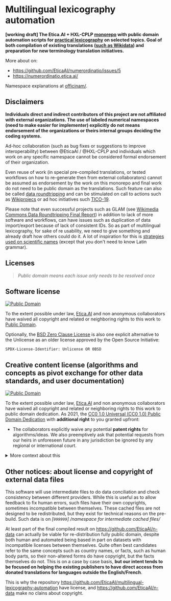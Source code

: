 # Multilingual lexicography automation
**[working draft] The Etica.AI + HXL-CPLP [monorepo](https://en.wikipedia.org/wiki/Monorepo) with public domain automation scripts for [practical lexicography](https://en.wikipedia.org/wiki/Lexicography) on selected topics. Goal of both compilation of existing translations ([such as Wikidata](https://www.wikidata.org/wiki/Wikidata:Licensing)) and preparation for new terminology translation initiatives.**


More about on:
- https://github.com/EticaAI/numerordinatio/issues/5
- https://numerordinatio.etica.ai/

Namespace explanations at [officinam/](officinam/).

## Disclaimers

**Individuals direct and indirect contributors of this project are not affiliated with external organizations. The use of labeled numerical namespaces (need to make easier for implementer) explicitly do not means endorsement of the organizations or theirs internal groups deciding the coding systems.**

Ad-hoc collaboration (such as bug fixes or suggestions to improve interoperability) between @EticaAI / @HXL-CPLP and individuals which work on any specific namespace cannot be considered formal endorsement of their organization.

Even reuse of work (in special pre-compiled translations, or tested workflows on how to re-generate then from external collaborators) cannot be assumed as endorsement by the work on this monorepo and final work do not need to be public domain as the translations. Such feature can also be called [data roundtripping](https://diff.wikimedia.org/2019/12/13/data-roundtripping-a-new-frontier-for-glam-wiki-collaborations/) and can be stimulated on call to actions such as [Wikiprojecs](https://m.wikidata.org/wiki/Wikidata:WikiProjects) or ad hoc initiatives such [TICO-19](https://tico-19.github.io/).

Please note that even successful projects such as GLAM (see [Wikimedia Commons Data Roundtripping Final Report](https://upload.wikimedia.org/wikipedia/commons/e/e8/Wikimedia_Commons_Data_Roundtripping_-_Final_report.pdf)) in addition to lack of more software and workflows, can have issues such as duplication of data import/export because of lack of consistent IDs. So as part of multilingual lexicography, for sake of re usability, we need to give something and already draft how others could do it. A lot of inspiration for this is [strategies used on scientific names](https://en.wikipedia.org/wiki/Scientific_name) (except that you don't need to know Latin grammar).

<!--
- https://www.wikidata.org/wiki/Wikidata:Linked_open_data_workflow
- https://www.youtube.com/watch?v=VOO8IS73Cq0&t=19473s
-->

## Licenses

> _Public domain means each issue only needs to be resolved once_

## Software license

[![Public Domain](https://i.creativecommons.org/p/zero/1.0/88x31.png)](UNLICENSE)

To the extent possible under law, [Etica.AI](https://github.com/EticaAI)
and non anonymous collaborators have waived all copyright and related or
neighboring rights to this work to [Public Domain](UNLICENSE).

Optionally, the [BSD Zero Clause License](https://spdx.org/licenses/0BSD.html)
is also one explicit alternative to the Unlicense as an older license approved
by the Open Source Initiative:

`SPDX-License-Identifier: Unlicense OR 0BSD`

## Creative content license (algorithms and concepts as pivot exchange for other data standards, and user documentation)

[![Public Domain](https://i.creativecommons.org/p/zero/1.0/88x31.png)](UNLICENSE)

To the extent possible under law, [Etica.AI](https://github.com/EticaAI)
and non anonymous collaborators have waived all copyright and related or
neighboring rights to this work to public domain dedication. As 2021, the
[CC0 1.0 Universal (CC0 1.0) Public Domain Dedication](https://creativecommons.org/publicdomain/zero/1.0/)
with **additional right** to you granted upfront:

- The collaborators explicitly waive any potential **patent rights** for
  algorithms/ideas. We also preemptively ask that potential requests from our
  heirs in unforeseen future in any jurisdiction be ignored by any regional or
  international court.

<details>
<summary>More context about this</summary>

This different license for creative content is mostly for lawyers who would
complain about use of Unlicense for creative content. More context (from the
point of open source) on waiving patent rigths explicitly (since no better license for
creative content do exist) is here: <https://opensource.org/faq#cc-zero>.

There is no interest by ourselves to do _patent troll_ (for monetary gain)
or allow abuse copyrights (to enforce companies, organizations, o
governments) even if:

- we directly strongly disagree
- some entity try to use us as proxy to enforce us some sort of boycott to any
  other entity.

Note that data exchange on humanitarian context, even outside global-like
war-time, already is quite complex and the need of accurate linguistic content
conversion still even more critical to not have know errors. While the idea of
stories behind cases like the "_黙殺_" ("_mokusatsu_") are disputable, the
modern tooling to deal with multilingual terminology (including used to
create dictionaries) is prone to human error.

</details>

## Other notices: about license and copyright of external data files

This software will use intermediate files to do data conciliation and check consistency between different providers. While this is useful as to allow feedback to fix human errors, such files have their own copyrights, sometimes incompatible between themselves. These cached files are not designed to be redistributed, but they exist for technical reasons on the pre-build. Such data is on _[`999999`] /namespace for intermediate cached files/_

At least part of the final compiled result on https://github.com/EticaAI/n-data can actually be viable for re-distribution fully public domain, despite both human and automated being based in part on datasets with incompatible licenses between themselves. Quite often best candidates refer to the same concepts such as country names, or facts, such as human body parts, so their non-altered forms do have copyright, but the facts themselves do not. This is on a case by case basis, **but our intent tends to be focused on helping the existing publishers to have direct access from donated translations for languages outside the English/French**.

This is why the repository https://github.com/EticaAI/multilingual-lexicography-automation have license, and https://github.com/EticaAI/n-data make no clains about copyright.
